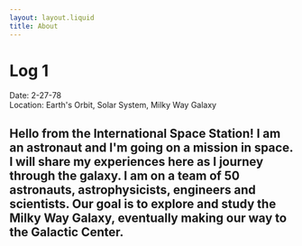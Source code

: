 ```yaml
---
layout: layout.liquid
title: About
---
```


# **Log 1**

Date: 2-27-78
<br>
Location: Earth's Orbit, Solar System, Milky Way Galaxy

## Hello from the International Space Station! I am an astronaut and I'm going on a mission in space. I will share my experiences here as I journey through the galaxy. I am on a team of 50 astronauts, astrophysicists, engineers and scientists. Our goal is to explore and study the Milky Way Galaxy, eventually making our way to the Galactic Center.
